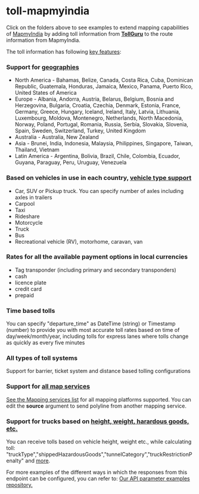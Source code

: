 # toll-mapmyindia
Click on the folders above to see examples to extend mapping capabilities of [MapmyIndia](https://www.mapmyindia.com/api/advanced-maps/doc/route-api)  by adding toll information from [**TollGuru**](https://tollguru.com/) to the route information from MapmyIndia.

The toll information has following [key features](https://tollguru.com/developers/features):
### Support for [geographies](https://github.com/mapup/tollguru_country_coverage/wiki/Countries-supported-by-TollGuru) 
* North America - Bahamas, Belize, Canada, Costa Rica, Cuba, Dominican Republic, Guatemala, Honduras, Jamaica, Mexico, Panama, Puerto Rico, United States of America
* Europe - Albania, Andorra, Austria, Belarus, Belgium, Bosnia and Herzegovina, Bulgaria, Croatia, Czechia, Denmark, Estonia, France, Germany, Greece, Hungary, Iceland, Ireland, Italy, Latvia, Lithuania, Luxembourg, Moldova, Montenegro, Netherlands, North Macedonia, Norway, Poland, Portugal, Romania, Russia, Serbia, Slovakia, Slovenia, Spain, Sweden, Switzerland, Turkey, United Kingdom
* Australia - Australia, New Zealand
* Asia - Brunei, India, Indonesia, Malaysia, Philippines, Singapore, Taiwan, Thailand, Vietnam
* Latin America - Argentina, Bolivia, Brazil, Chile, Colombia, Ecuador, Guyana, Paraguay, Peru, Uruguay, Venezuela

### Based on vehicles in use in each country, [vehicle type support](https://github.com/mapup/tollguru_vehicle_coverage/wiki/Vehicle-types-supported-by-TollGuru)
* Car, SUV or Pickup truck. You can specify number of axles including axles in trailers
* Carpool
* Taxi
* Rideshare
* Motorcycle
* Truck
* Bus
* Recreational vehicle (RV), motorhome, caravan, van

### Rates for all the available payment options in local currencies
* Tag transponder (including primary and secondary transponders)
* cash
* licence plate
* credit card
* prepaid

### Time based tolls
You can specify "departure_time" as DateTime (string) or Timestamp (number) to provide you with most accurate toll rates based on time of day/week/month/year, including tolls for express lanes where tolls change as quickly as every five minutes

### All types of toll systems
Support for barrier, ticket system and distance based tolling configurations

### Support for [all map services](https://github.com/mapup)
[See the Mapping services list](https://github.com/mapup/toll-mapmyindia/wiki/2.-Map-platform-service-supported-by-TollGuru) for all mapping platforms supported. You can edit the **source** argument to send polyline from another mapping service.

### Support for trucks based on [height, weight, harardous goods, etc.](https://github.com/mapup/toll-mapmyindia/wiki/4.-Truck-parameters-supported-by-TollGuru)
You can receive tolls based on vehicle height, weight etc., while calculating toll: "truckType","shippedHazardousGoods","tunnelCategory","truckRestrictionPenalty" and [more](https://github.com/mapup/toll-mapmyindia/wiki/4.-Truck-parameters-supported-by-TollGuru).

For more examples of the different ways in which the responses from this endpoint can be configured, you can refer to: [Our API parameter examples repository.](https://github.com/mapup/tollguru-api-parameter-examples/tree/main/request-bodies/02-Complete-Polyline-To-Toll)
